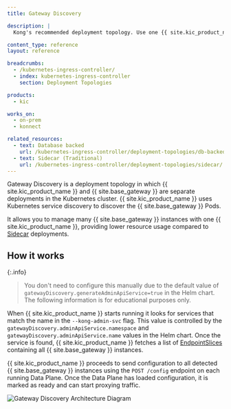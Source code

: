 ```yaml
---
title: Gateway Discovery

description: |
  Kong's recommended deployment topology. Use one {{ site.kic_product_name }} instance to configure multiple {{ site.base_gateway }} instances

content_type: reference
layout: reference

breadcrumbs:
  - /kubernetes-ingress-controller/
  - index: kubernetes-ingress-controller
    section: Deployment Topologies

products:
  - kic

works_on:
  - on-prem
  - konnect

related_resources:
  - text: Database backed
    url: /kubernetes-ingress-controller/deployment-topologies/db-backed/
  - text: Sidecar (Traditional)
    url: /kubernetes-ingress-controller/deployment-topologies/sidecar/
---
```


Gateway Discovery is a deployment topology in which {{ site.kic_product_name }} and {{ site.base_gateway }} are separate deployments in the Kubernetes cluster. {{ site.kic_product_name }} uses Kubernetes service discovery to discover the {{ site.base_gateway }} Pods.

It allows you to manage many {{ site.base_gateway }} instances with one {{ site.kic_product_name }}, providing lower resource usage compared to [Sidecar](/kubernetes-ingress-controller/deployment-topologies/sidecar/) deployments.

## How it works

{:.info}
> You don't need to configure this manually due to the default value of `gatewayDiscovery.generateAdminApiService=true` in the Helm chart. The following information is for educational purposes only.

When {{ site.kic_product_name }} starts running it looks for services that match the name in the `--kong-admin-svc` flag. This value is controlled by the `gatewayDiscovery.adminApiService.namespace` and `gatewayDiscovery.adminApiService.name` values in the Helm chart. Once the service is found, {{ site.kic_product_name }} fetches a list of [EndpointSlices](https://kubernetes.io/docs/concepts/services-networking/endpoint-slices/) containing all {{ site.base_gateway }} instances.

{{ site.kic_product_name }} proceeds to send configuration to all detected {{ site.base_gateway }} instances using the `POST /config` endpoint on each running Data Plane. Once the Data Plane has loaded configuration, it is marked as ready and can start proxying traffic.

![Gateway Discovery Architecture Diagram](/assets/images/kic/topology/gateway-discovery.png)
